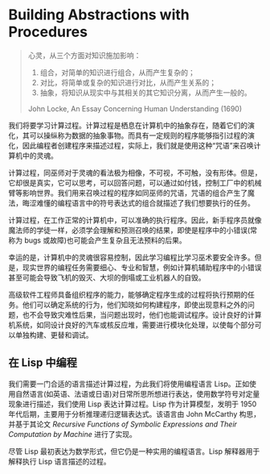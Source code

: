 # Building Abstractions with Procedures

> 心灵，从三个方面对知识施加影响：
>
> 1. 组合，对简单的知识进行组合，从而产生复杂的；
> 2. 对比，将简单或复杂的知识进行对比，从而产生关系的；
> 3. 抽象，将知识从现实中与其相关的其它知识分离，从而产生一般的。
>
> John Locke, An Essay Concerning Human Understanding (1690)

我们将要学习计算过程。计算过程是栖息在计算机中的抽象存在，随着它们的演化，其可以操纵称为数据的抽象事物。而具有一定规则的程序能够指引过程的演化，因此编程者创建程序来描述过程，实际上，我们就是使用这种“咒语”来召唤计算机中的灵魂。

计算过程，同巫师对于灵魂的看法极为相像，不可视，不可触，没有形体。但是，它却很是真实，它可以思考，可以回答问题，可以通过如付钱，控制工厂中的机械臂等影响世界。我们用来召唤过程的程序如同巫师的咒语，咒语的组合产生了魔法，晦涩难懂的编程语言中的符号表达式的组合就描述了我们想要执行的任务。

计算过程，在工作正常的计算机中，可以准确的执行程序。因此，新手程序员就像魔法师的学徒一样，必须学会理解和预测召唤的结果，即使是程序中的小错误(常称为 bugs 或故障)也可能会产生复杂且无法预料的后果。

幸运的是，计算机中的灵魂很容易控制，因此学习编程比学习巫术要安全许多。但是，现实世界的编程任务需要细心、专业和智慧，例如计算机辅助程序中的小错误甚至可能会导致飞机的毁灭、大坝的倒塌或工业机器人的自毁。

高级软件工程师具备组织程序的能力，能够确定程序生成的过程将执行预期的任务。他们可以确定系统的行为，他们知晓如何构建程序，即使出现意料之外的问题，也不会导致灾难性后果，当问题出现时，他们也能调试程序。设计良好的计算机系统，如同设计良好的汽车或核反应堆，需要进行模块化处理，以使每个部分可以单独构建、更替和调试。

## 在 Lisp 中编程

我们需要一门合适的语言描述计算过程，为此我们将使用编程语言 Lisp。正如使用自然语言(如英语、法语或日语)对日常所思所想进行表达，使用数学符号对定量现象进行描述，我们使用 Lisp 表达计算过程。Lisp 作为计算模型，发明于 1950 年代后期，主要用于分析推理递归逻辑表达式。该语言由 John McCarthy 构思，并基于其论文 _Recursive Functions of Symbolic Expressions and Their Computation by Machine_ 进行了实现。

尽管 Lisp 最初表达为数学形式，但它仍是一种实用的编程语言。Lisp 解释器用于解释执行 Lisp 语言描述的过程。
